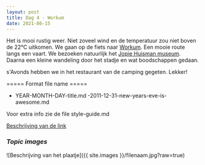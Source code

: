 ```yaml
---
layout: post
title: Dag 4 - Workum
date: 2021-06-15
---
```

Het is mooi rustig weer. Niet zoveel wind en de temperatuur zou niet boven de 22°C uitkomen. We gaan op de fiets naar [Workum](https://nl.m.wikipedia.org/wiki/Workum). Een mooie route langs een vaart. We bezoeken natuurlijk het [Jopie Huisman museum](https://www.jopiehuismanmuseum.nl/). Daarna een kleine wandeling door het stadje en wat boodschappen gedaan.  

s'Avonds hebben we in het restaurant van de camping gegeten. Lekker!


===== Format file name =====
- YEAR-MONTH-DAY-title.md
-2011-12-31-new-years-eve-is-awesome.md

Voor extra info zie de file style-guide.md  

[Beschrijving van de link](http://example.com)  


### *Topic images*  

![Beschrijving van het plaatje]({{ site.images }}/filenaam.jpg?raw=true)
